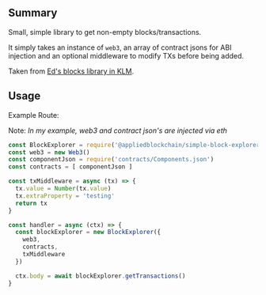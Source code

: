 ## Summary

Small, simple library to get non-empty blocks/transactions.

It simply takes an instance of `web3`, an array of contract jsons for ABI injection and an optional middleware to modify TXs before being added.

Taken from [Ed's blocks library in KLM](https://github.com/appliedblockchain/klm-app/blob/master/helpers/blocks.js).

## Usage

Example Route:

Note: *In my example, web3 and contract json's are injected via eth*

```js
const BlockExplorer = require('@appliedblockchain/simple-block-explorer')
const web3 = new Web3()
const componentJson = require('contracts/Components.json')
const contracts = [ componentJson ]

const txMiddleware = async (tx) => {
  tx.value = Number(tx.value)
  tx.extraProperty = 'testing'
  return tx
}

const handler = async (ctx) => {
  const blockExplorer = new BlockExplorer({
    web3,
    contracts,
    txMiddleware
  })

  ctx.body = await blockExplorer.getTransactions()
}
```
